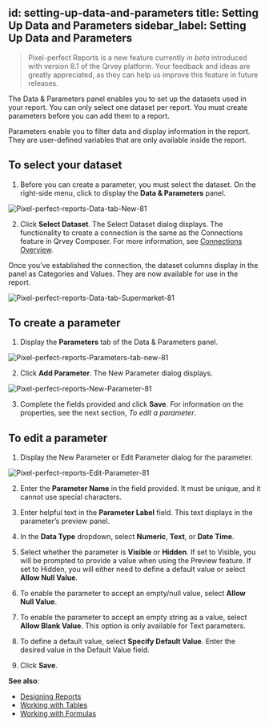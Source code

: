 id: setting-up-data-and-parameters
title: Setting Up Data and Parameters
sidebar_label: Setting Up Data and Parameters
---
<div style={{textAlign: "justify"}}>

> Pixel-perfect Reports is a new feature currently in *beta* introduced with version 8.1 of the Qrvey platform. Your feedback and ideas are greatly appreciated, as they can help us improve this feature in future releases.

The Data & Parameters panel enables you to set up the datasets used in your report.  You can only select one dataset per report. You must create parameters before you can add them to a report. 

Parameters enable you to filter data and display information in the report. They are user-defined variables that are only available inside the report.

## To select your dataset

1. Before you can create a parameter, you must select the dataset. On the right-side menu, click to display the **Data & Parameters** panel. 

![Pixel-perfect-reports-Data-tab-New-81](https://s3.amazonaws.com/cdn.qrvey.com/documentation_assets/partner-portal/qrvey-composer/Pixel-perfect-Reports/Pixel-perfect-Reports-Data-tab-New-81.png#thumbnail-60)

2. Click **Select Dataset**. The Select Dataset dialog displays. The functionality to create a connection is the same as the Connections feature in Qrvey Composer. For more information, see [Connections Overview](../datasets/connectors.md). 

  Once you’ve established the connection, the dataset columns display in the panel as Categories and Values. They are now available for use in the report. 

![Pixel-perfect-reports-Data-tab-Supermarket-81](https://s3.amazonaws.com/cdn.qrvey.com/documentation_assets/partner-portal/qrvey-composer/Pixel-perfect-Reports/Pixel-perfect-Reports-Data-tab-Supermarket-81.png#thumbnail-60)

## To create a parameter

1. Display the **Parameters** tab of the Data & Parameters panel. 

![Pixel-perfect-reports-Parameters-tab-new-81](https://s3.amazonaws.com/cdn.qrvey.com/documentation_assets/partner-portal/qrvey-composer/Pixel-perfect-Reports/Pixel-perfect-Reports-Parameters-tab-new-81.png#thumbnail-60)

2. Click **Add Parameter**. The New Parameter dialog displays. 

![Pixel-perfect-reports-New-Parameter-81](https://s3.amazonaws.com/cdn.qrvey.com/documentation_assets/partner-portal/qrvey-composer/Pixel-perfect-Reports/Pixel-perfect-Reports-New-Parameter-81.png#thumbnail-60)

3. Complete the fields provided and click **Save**. For information on the properties, see the next section, *To edit a parameter*. 

## To edit a parameter

1. Display the New Parameter or Edit Parameter dialog for the parameter. 

![Pixel-perfect-reports-Edit-Parameter-81](https://s3.amazonaws.com/cdn.qrvey.com/documentation_assets/partner-portal/qrvey-composer/Pixel-perfect-Reports/Pixel-perfect-Reports-Edit-Parameter-81.png#thumbnail-60)

2. Enter the **Parameter Name** in the field provided. It must be unique, and it cannot use special characters.  

3. Enter helpful text in the **Parameter Label** field. This text displays in the parameter’s preview panel. 

4. In the **Data Type** dropdown, select **Numeric**, **Text**, or **Date Time**. 

5. Select whether the parameter is **Visible** or **Hidden**. If set to Visible, you will be prompted to provide a value when using the Preview feature. If set to Hidden, you will either need to define a default value or select **Allow Null Value**. 

6. To enable the parameter to accept an empty/null value, select **Allow Null Value**. 

7. To enable the parameter to accept an empty string as a value, select **Allow Blank Value**. This option is only available for Text parameters.  

8. To define a default value, select **Specify Default Value**. Enter the desired value in the Default Value field. 

9. Click **Save**. 

**See also**:
- [Designing Reports](designing-reports.md)
- [Working with Tables](tables.md)
- [Working with Formulas](formulas.md)

</div>